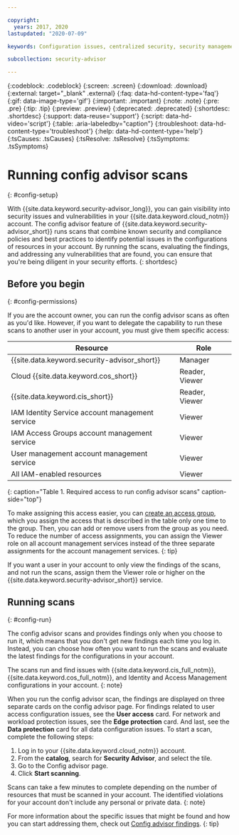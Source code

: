 ```yaml
---

copyright:
  years: 2017, 2020
lastupdated: "2020-07-09"

keywords: Configuration issues, centralized security, security management, alerts, security risk, insights, threat detection

subcollection: security-advisor

---
```


{:codeblock: .codeblock}
{:screen: .screen}
{:download: .download}
{:external: target="_blank" .external}
{:faq: data-hd-content-type='faq'}
{:gif: data-image-type='gif'}
{:important: .important}
{:note: .note}
{:pre: .pre}
{:tip: .tip}
{:preview: .preview}
{:deprecated: .deprecated}
{:shortdesc: .shortdesc}
{:support: data-reuse='support'}
{:script: data-hd-video='script'}
{:table: .aria-labeledby="caption"}
{:troubleshoot: data-hd-content-type='troubleshoot'}
{:help: data-hd-content-type='help'}
{:tsCauses: .tsCauses}
{:tsResolve: .tsResolve}
{:tsSymptoms: .tsSymptoms}


# Running config advisor scans
{: #config-setup}

With {{site.data.keyword.security-advisor_long}}, you can gain visibility into security issues and vulnerabilities in your {{site.data.keyword.cloud_notm}} account. The config advisor feature of {{site.data.keyword.security-advisor_short}} runs scans that combine known security and compliance policies and best practices to identify potential issues in the configurations of resources in your account. By running the scans, evaluating the findings, and addressing any vulnerabilities that are found, you can ensure that you're being diligent in your security efforts.
{: shortdesc}


## Before you begin
{: #config-permissions}

If you are the account owner, you can run the config advisor scans as often as you'd like. However, if you want to delegate the capability to run these scans to another user in your account, you must give them specific access:

| Resource | Role |
|----------|------|
| {{site.data.keyword.security-advisor_short}} | Manager |
| Cloud {{site.data.keyword.cos_short}} | Reader, Viewer |
| {{site.data.keyword.cis_short}} | Reader, Viewer |
| IAM Identity Service account management service| Viewer |
| IAM Access Groups account management service | Viewer |
| User management account management service | Viewer |
| All IAM-enabled resources | Viewer |
{: caption="Table 1. Required access to run config advisor scans" caption-side="top"}

To make assigning this access easier, you can [create an access group](/docs/iam?topic=iam-groups#create_ag), which you assign the access that is described in the table only one time to the group. Then, you can add or remove users from the group as you need. To reduce the number of access assignments, you can assign the Viewer role on all account management services instead of the three separate assignments for the account management services.
{: tip}

If you want a user in your account to only view the findings of the scans, and not run the scans, assign them the Viewer role or higher on the {{site.data.keyword.security-advisor_short}} service.


## Running scans
{: #config-run}

The config advisor scans and provides findings only when you choose to run it, which means that you don't get new findings each time you log in. Instead, you can choose how often you want to run the scans and evaluate the latest findings for the configurations in your account. 

The scans run and find issues with {{site.data.keyword.cis_full_notm}}, {{site.data.keyword.cos_full_notm}}, and Identity and Access Management configurations in your account.
{: note}

When you run the config advisor scan, the findings are displayed on three separate cards on the config advisor page. For findings related to user access configuration issues, see the **User access** card. For network and workload protection issues, see the **Edge protection** card. And last, see the **Data protection** card for all data configuration issues. To start a scan, complete the following steps:

1. Log in to your {{site.data.keyword.cloud_notm}} account.
1. From the **catalog**, search for **Security Advisor**, and select the tile.
1. Go to the Config advisor page.
1. Click **Start scanning**.

Scans can take a few minutes to complete depending on the number of resources that must be scanned in your account. The identified violations for your account don't include any personal or private data.
{: note}

For more information about the specific issues that might be found and how you can start addressing them, check out [Config advisor findings](/docs/security-advisor?topic=security-advisor-config-advisor-findings).
{: tip}

